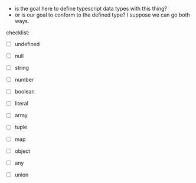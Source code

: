 
- is the goal here to define typescript data types with this thing?
- or is our goal to conform to the defined type? I suppose we can go both ways.

checklist:
-[ ] undefined
-[ ] null
-[ ] string
-[ ] number
-[ ] boolean
-[ ] literal
-[ ] array
-[ ] tuple
-[ ] map
-[ ] object
-[ ] any
-[ ] union

